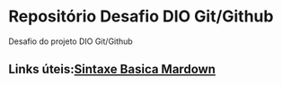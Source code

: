 # Repositório Desafio DIO Git/Github

Desafio do projeto DIO Git/Github
## Links úteis:[Sintaxe Basica Mardown](https://www.markdownguide.org/basic-syntax)
